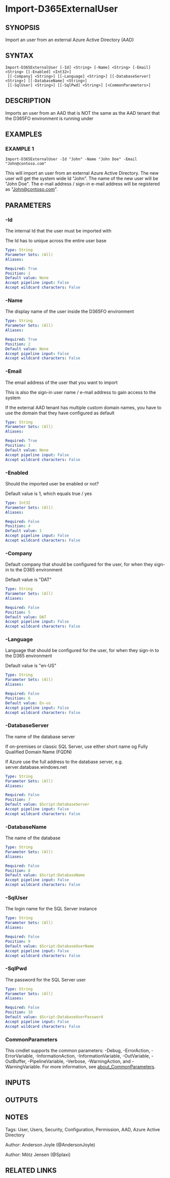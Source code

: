 ﻿---
external help file: d365fo.tools-help.xml
Module Name: d365fo.tools
online version:
schema: 2.0.0
---

# Import-D365ExternalUser

## SYNOPSIS
Import an user from an external Azure Active Directory (AAD)

## SYNTAX

```
Import-D365ExternalUser [-Id] <String> [-Name] <String> [-Email] <String> [[-Enabled] <Int32>]
 [[-Company] <String>] [[-Language] <String>] [[-DatabaseServer] <String>] [[-DatabaseName] <String>]
 [[-SqlUser] <String>] [[-SqlPwd] <String>] [<CommonParameters>]
```

## DESCRIPTION
Imports an user from an AAD that is NOT the same as the AAD tenant that the D365FO environment is running under

## EXAMPLES

### EXAMPLE 1
```
Import-D365ExternalUser -Id "John" -Name "John Doe" -Email "John@contoso.com"
```

This will import an user from an external Azure Active Directory.
The new user will get the system wide Id "John".
The name of the new user will be "John Doe".
The e-mail address / sign-in e-mail address will be registered as "John@contoso.com".

## PARAMETERS

### -Id
The internal Id that the user must be imported with

The Id has to unique across the entire user base

```yaml
Type: String
Parameter Sets: (All)
Aliases:

Required: True
Position: 1
Default value: None
Accept pipeline input: False
Accept wildcard characters: False
```

### -Name
The display name of the user inside the D365FO environment

```yaml
Type: String
Parameter Sets: (All)
Aliases:

Required: True
Position: 2
Default value: None
Accept pipeline input: False
Accept wildcard characters: False
```

### -Email
The email address of the user that you want to import

This is also the sign-in user name / e-mail address to gain access to the system

If the external AAD tenant has multiple custom domain names, you have to use the domain that they have configured as default

```yaml
Type: String
Parameter Sets: (All)
Aliases:

Required: True
Position: 3
Default value: None
Accept pipeline input: False
Accept wildcard characters: False
```

### -Enabled
Should the imported user be enabled or not?

Default value is 1, which equals true / yes

```yaml
Type: Int32
Parameter Sets: (All)
Aliases:

Required: False
Position: 4
Default value: 1
Accept pipeline input: False
Accept wildcard characters: False
```

### -Company
Default company that should be configured for the user, for when they sign-in to the D365 environment

Default value is "DAT"

```yaml
Type: String
Parameter Sets: (All)
Aliases:

Required: False
Position: 5
Default value: DAT
Accept pipeline input: False
Accept wildcard characters: False
```

### -Language
Language that should be configured for the user, for when they sign-in to the D365 environment

Default value is "en-US"

```yaml
Type: String
Parameter Sets: (All)
Aliases:

Required: False
Position: 6
Default value: En-us
Accept pipeline input: False
Accept wildcard characters: False
```

### -DatabaseServer
The name of the database server

If on-premises or classic SQL Server, use either short name og Fully Qualified Domain Name (FQDN)

If Azure use the full address to the database server, e.g.
server.database.windows.net

```yaml
Type: String
Parameter Sets: (All)
Aliases:

Required: False
Position: 7
Default value: $Script:DatabaseServer
Accept pipeline input: False
Accept wildcard characters: False
```

### -DatabaseName
The name of the database

```yaml
Type: String
Parameter Sets: (All)
Aliases:

Required: False
Position: 8
Default value: $Script:DatabaseName
Accept pipeline input: False
Accept wildcard characters: False
```

### -SqlUser
The login name for the SQL Server instance

```yaml
Type: String
Parameter Sets: (All)
Aliases:

Required: False
Position: 9
Default value: $Script:DatabaseUserName
Accept pipeline input: False
Accept wildcard characters: False
```

### -SqlPwd
The password for the SQL Server user

```yaml
Type: String
Parameter Sets: (All)
Aliases:

Required: False
Position: 10
Default value: $Script:DatabaseUserPassword
Accept pipeline input: False
Accept wildcard characters: False
```

### CommonParameters
This cmdlet supports the common parameters: -Debug, -ErrorAction, -ErrorVariable, -InformationAction, -InformationVariable, -OutVariable, -OutBuffer, -PipelineVariable, -Verbose, -WarningAction, and -WarningVariable. For more information, see [about_CommonParameters](http://go.microsoft.com/fwlink/?LinkID=113216).

## INPUTS

## OUTPUTS

## NOTES
Tags: User, Users, Security, Configuration, Permission, AAD, Azure Active Directory

Author: Anderson Joyle (@AndersonJoyle)

Author: Mötz Jensen (@Splaxi)

## RELATED LINKS
